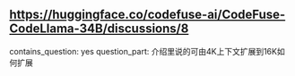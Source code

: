 ## https://huggingface.co/codefuse-ai/CodeFuse-CodeLlama-34B/discussions/8

contains_question: yes
question_part: 介绍里说的可由4K上下文扩展到16K如何扩展